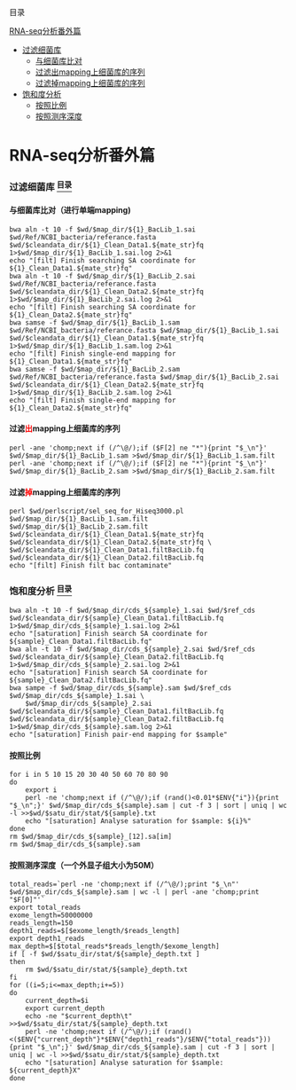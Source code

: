 <p name="content">目录</p>

[RNA-seq分析番外篇](#title)
- [过滤细菌库](#filt-baclib)
	- [与细菌库比对](#filt-map)
	- [过滤出mapping上细菌库的序列](#filt-bac)
	- [过滤掉mapping上细菌库的序列](#remove-bac)
- [饱和度分析](#saturation)
	- [按照比例](#percent)
	- [按照测序深度](#depth)


<h1 name="title">RNA-seq分析番外篇</h1>

<a name="filt-baclib"><h3>过滤细菌库 [<sup>目录</sup>](#content)</h3></a>

<a name="filt-map"><h4>与细菌库比对（进行单端mapping)</h4></a>

```
bwa aln -t 10 -f $wd/$map_dir/${1}_BacLib_1.sai $wd/Ref/NCBI_bacteria/referance.fasta $wd/$cleandata_dir/${1}_Clean_Data1.${mate_str}fq 1>$wd/$map_dir/${1}_BacLib_1.sai.log 2>&1
echo "[filt] Finish searching SA coordinate for ${1}_Clean_Data1.${mate_str}fq"
bwa aln -t 10 -f $wd/$map_dir/${1}_BacLib_2.sai $wd/Ref/NCBI_bacteria/referance.fasta $wd/$cleandata_dir/${1}_Clean_Data2.${mate_str}fq 1>$wd/$map_dir/${1}_BacLib_2.sai.log 2>&1
echo "[filt] Finish searching SA coordinate for ${1}_Clean_Data2.${mate_str}fq"
bwa samse -f $wd/$map_dir/${1}_BacLib_1.sam $wd/Ref/NCBI_bacteria/referance.fasta $wd/$map_dir/${1}_BacLib_1.sai $wd/$cleandata_dir/${1}_Clean_Data1.${mate_str}fq 1>$wd/$map_dir/${1}_BacLib_1.sam.log 2>&1
echo "[filt] Finish single-end mapping for ${1}_Clean_Data1.${mate_str}fq"
bwa samse -f $wd/$map_dir/${1}_BacLib_2.sam $wd/Ref/NCBI_bacteria/referance.fasta $wd/$map_dir/${1}_BacLib_2.sai $wd/$cleandata_dir/${1}_Clean_Data2.${mate_str}fq 1>$wd/$map_dir/${1}_BacLib_2.sam.log 2>&1
echo "[filt] Finish single-end mapping for ${1}_Clean_Data2.${mate_str}fq"
```

<a name="filt-bac"><h4>过滤<font color="red">出</font>mapping上细菌库的序列</h4></a>

```
perl -ane 'chomp;next if (/^\@/);if ($F[2] ne "*"){print "$_\n"}' $wd/$map_dir/${1}_BacLib_1.sam >$wd/$map_dir/${1}_BacLib_1.sam.filt
perl -ane 'chomp;next if (/^\@/);if ($F[2] ne "*"){print "$_\n"}' $wd/$map_dir/${1}_BacLib_2.sam >$wd/$map_dir/${1}_BacLib_2.sam.filt
```
<a name="remove-bac"><h4>过滤<font color="red">掉</font>mapping上细菌库的序列</h4></a>
```
perl $wd/perlscript/sel_seq_for_Hiseq3000.pl $wd/$map_dir/${1}_BacLib_1.sam.filt $wd/$map_dir/${1}_BacLib_2.sam.filt $wd/$cleandata_dir/${1}_Clean_Data1.${mate_str}fq $wd/$cleandata_dir/${1}_Clean_Data2.${mate_str}fq \
$wd/$cleandata_dir/${1}_Clean_Data1.filtBacLib.fq $wd/$cleandata_dir/${1}_Clean_Data2.filtBacLib.fq 
echo "[filt] Finish filt bac contaminate"
```

<a name="saturation"><h3>饱和度分析 [<sup>目录</sup>](#content)</h3></a>

```
bwa aln -t 10 -f $wd/$map_dir/cds_${sample}_1.sai $wd/$ref_cds $wd/$cleandata_dir/${sample}_Clean_Data1.filtBacLib.fq 1>$wd/$map_dir/cds_${sample}_1.sai.log 2>&1
echo "[saturation] Finish search SA coordinate for ${sample}_Clean_Data1.filtBacLib.fq"
bwa aln -t 10 -f $wd/$map_dir/cds_${sample}_2.sai $wd/$ref_cds $wd/$cleandata_dir/${sample}_Clean_Data2.filtBacLib.fq 1>$wd/$map_dir/cds_${sample}_2.sai.log 2>&1
echo "[saturation] Finish search SA coordinate for ${sample}_Clean_Data2.filtBacLib.fq"
bwa sampe -f $wd/$map_dir/cds_${sample}.sam $wd/$ref_cds $wd/$map_dir/cds_${sample}_1.sai \
	$wd/$map_dir/cds_${sample}_2.sai $wd/$cleandata_dir/${sample}_Clean_Data1.filtBacLib.fq $wd/$cleandata_dir/${sample}_Clean_Data2.filtBacLib.fq 1>$wd/$map_dir/cds_${sample}.sam.log 2>&1
echo "[saturation] Finish pair-end mapping for $sample"
```

<a name="percent"><h4>按照比例</h4></a>

```
for i in 5 10 15 20 30 40 50 60 70 80 90
do
	export i
	perl -ne 'chomp;next if (/^\@/);if (rand()<0.01*$ENV{"i"}){print "$_\n";}' $wd/$map_dir/cds_${sample}.sam | cut -f 3 | sort | uniq | wc -l >>$wd/$satu_dir/stat/${sample}.txt
	echo "[saturation] Analyse saturation for $sample: ${i}%"
done 
rm $wd/$map_dir/cds_${sample}_[12].sa[im]
rm $wd/$map_dir/cds_${sample}.sam
```

<a name="depth"><h4>按照测序深度（一个外显子组大小为50M）</h4></a>

```
total_reads=`perl -ne 'chomp;next if (/^\@/);print "$_\n"' $wd/$map_dir/cds_${sample}.sam | wc -l | perl -ane 'chomp;print "$F[0]"'`
export total_reads
exome_length=50000000
reads_length=150
depth1_reads=$[$exome_length/$reads_length]
export depth1_reads
max_depth=$[$total_reads*$reads_length/$exome_length]
if [ -f $wd/$satu_dir/stat/${sample}_depth.txt ]
then
	rm $wd/$satu_dir/stat/${sample}_depth.txt
fi
for ((i=5;i<=max_depth;i+=5))
do
	current_depth=$i
	export current_depth
	echo -ne "$current_depth\t" >>$wd/$satu_dir/stat/${sample}_depth.txt
	perl -ne 'chomp;next if (/^\@/);if (rand()<($ENV{"current_depth"}*$ENV{"depth1_reads"}/$ENV{"total_reads"})){print "$_\n";}' $wd/$map_dir/cds_${sample}.sam | cut -f 3 | sort | uniq | wc -l >>$wd/$satu_dir/stat/${sample}_depth.txt
	echo "[saturation] Analyse saturation for $sample: ${current_depth}X"
done
```